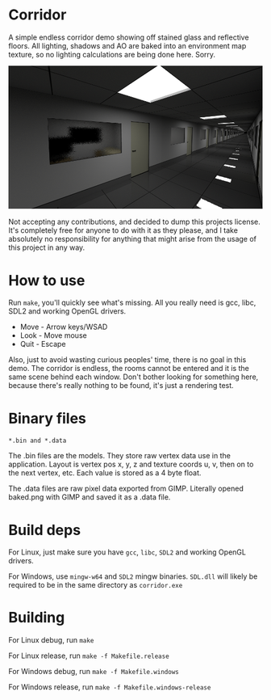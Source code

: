 # Corridor

A simple endless corridor demo showing off stained glass and reflective floors. All lighting, shadows and AO are baked into an environment map texture, so no lighting calculations are being done here. Sorry.

![alt text](https://github.com/mrjuan1/corridor/raw/master/screenshot.png "Screenshot")

Not accepting any contributions, and decided to dump this projects license. It's completely free for anyone to do with it as they please, and I take absolutely no responsibility for anything that might arise from the usage of this project in any way.

# How to use

Run `make`, you'll quickly see what's missing. All you really need is gcc, libc, SDL2 and working OpenGL drivers.

- Move - Arrow keys/WSAD
- Look - Move mouse
- Quit - Escape

Also, just to avoid wasting curious peoples' time, there is no goal in this demo. The corridor is endless, the rooms cannot be entered and it is the same scene behind each window. Don't bother looking for something here, because there's really nothing to be found, it's just a rendering test.

# Binary files

```
*.bin and *.data
```

The .bin files are the models. They store raw vertex data use in the application. Layout is vertex pos x, y, z and texture coords u, v, then on to the next vertex, etc. Each value is stored as a 4 byte float.

The .data files are raw pixel data exported from GIMP. Literally opened baked.png with GIMP and saved it as a .data file.

# Build deps

For Linux, just make sure you have `gcc`, `libc`, `SDL2` and working OpenGL drivers.

For Windows, use `mingw-w64` and `SDL2` mingw binaries. `SDL.dll` will likely be required to be in the same directory as `corridor.exe`

# Building

For Linux debug, run `make`

For Linux release, run `make -f Makefile.release`

For Windows debug, run `make -f Makefile.windows`

For Windows release, run `make -f Makefile.windows-release`
